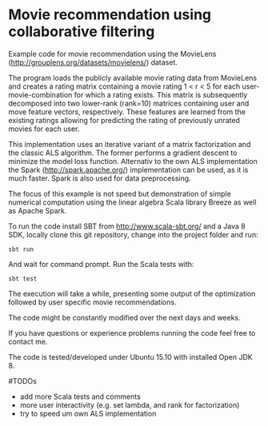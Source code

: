 # Movie recommendation using collaborative filtering
Example code for movie recommendation using the MovieLens (http://grouplens.org/datasets/movielens/) dataset. 

The program loads the publicly available movie rating data from MovieLens and creates a rating matrix containing a movie rating 1 < r < 5 for each user-movie-combination for which a rating exists. This matrix is subsequently decomposed into two lower-rank (rank=10) matrices containing user and move feature vectors, respectively. These features are learned from the existing ratings allowing for predicting the rating of previously unrated movies for each user. 

This implementation uses an iterative variant of a matrix factorization and the classic ALS algorithm. The former performs a gradient descent to minimize the model loss function. Alternativ to the own ALS implementation the Spark (http://spark.apache.org/) implementation can be used, as it is much faster. Spark is also used for data preprocessing.

The focus of this example is not speed but demonstration of simple numerical computation using the linear algebra Scala library Breeze as well as Apache Spark.

To run the code install SBT from http://www.scala-sbt.org/ and a Java 8 SDK, locally clone this git repository, change into the project folder and run:

    sbt run

And wait for command prompt. Run the Scala tests with:

    sbt test

The execution will take a while, presenting some output of the optimization followed by user specific movie recommendations.

The code might be constantly modified over the next days and weeks.

If you have questions or experience problems running the code feel free to contact me.

The code is tested/developed under Ubuntu 15.10 with installed Open JDK 8.

#TODOs
* add more Scala tests and comments
* more user interactivity (e.g. set lambda, and rank for factorization) 
* try to speed um own ALS implementation
